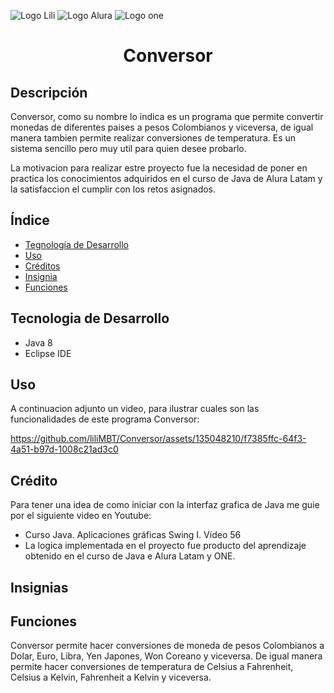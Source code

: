 ![Logo Lili](https://github.com/liliMBT/Conversor/assets/135048210/2a03cae9-cfef-4f1d-b204-1b9bfeb3af0e)
![Logo Alura](https://github.com/liliMBT/Conversor/assets/135048210/98fa3864-a9cf-4a3e-84bd-7343d50abd49)
![Logo one](https://github.com/liliMBT/Conversor/assets/135048210/2c206df3-b660-4d30-8ed9-7ec4d6112a59)


<h1 align="center"> Conversor </h1>


## Descripción

Conversor, como su nombre lo indica es un programa que permite convertir monedas de diferentes paises a pesos Colombianos y viceversa, de igual manera
tambien permite realizar conversiones de temperatura. Es un sistema sencillo pero muy util para quien desee probarlo.

La motivacion para realizar estre proyecto fue la necesidad de poner en practica los conocimientos adquiridos en el curso de Java de Alura Latam y la satisfaccion el cumplir
con los retos asignados.

## Índice 

- [Tegnología de Desarrollo](#Tecnologia)
- [Uso](#uso)
- [Créditos](#créditos)
- [Insignia](#insignia)
- [Funciones](#funciones)

## Tecnologia de Desarrollo

- Java 8
- Eclipse IDE
  
## Uso

A continuacion adjunto un video, para ilustrar cuales son las funcionalidades de este programa Conversor:

https://github.com/liliMBT/Conversor/assets/135048210/f7385ffc-64f3-4a51-b97d-1008c21ad3c0

## Crédito

Para tener una idea de como iniciar con la interfaz grafica de Java me guie por el siguiente video en Youtube:
- Curso Java. Aplicaciones gráficas Swing I. Vídeo 56
- La logica implementada en el proyecto fue producto del aprendizaje obtenido en el curso de Java e Alura Latam y ONE.


## Insignias



## Funciones

Conversor permite hacer conversiones de moneda de pesos Colombianos a Dolar, Euro, Libra, Yen Japones, Won Coreano y viceversa. De igual 
manera permite hacer conversiones de temperatura de Celsius a Fahrenheit, Celsius a Kelvin, Fahrenheit a Kelvin y viceversa.


